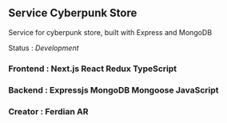 ## Service Cyberpunk Store

Service for cyberpunk store, built with Express and MongoDB

Status : *Development*

### Frontend : Next.js React Redux TypeScript
### Backend : Expressjs MongoDB Mongoose JavaScript

### Creator : Ferdian AR